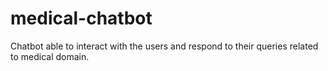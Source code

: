 # medical-chatbot
Chatbot able to interact with the users and respond to their queries related to medical domain.
